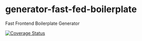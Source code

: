 # generator-fast-fed-boilerplate
Fast Frontend Boilerplate Generator


[![Coverage Status](https://coveralls.io/repos/github/victorlmneves/generator-fast-fed-boilerplate/badge.svg?branch=main)](https://coveralls.io/github/victorlmneves/generator-fast-fed-boilerplate?branch=main)
